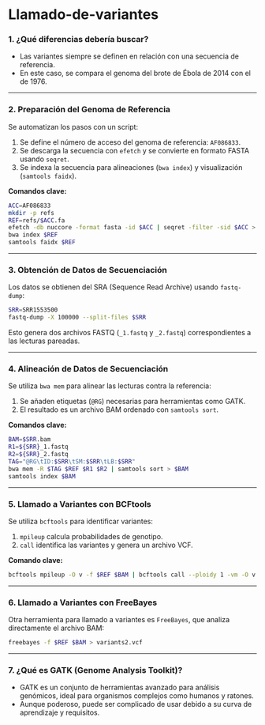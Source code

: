 # Llamado-de-variantes

### 1. **¿Qué diferencias debería buscar?**
- Las variantes siempre se definen en relación con una secuencia de referencia. 
- En este caso, se compara el genoma del brote de Ébola de 2014 con el de 1976.

---

### 2. **Preparación del Genoma de Referencia**
Se automatizan los pasos con un script:
1. Se define el número de acceso del genoma de referencia: `AF086833`.
2. Se descarga la secuencia con `efetch` y se convierte en formato FASTA usando `seqret`.
3. Se indexa la secuencia para alineaciones (`bwa index`) y visualización (`samtools faidx`).

**Comandos clave:**
```bash
ACC=AF086833
mkdir -p refs
REF=refs/$ACC.fa
efetch -db nuccore -format fasta -id $ACC | seqret -filter -sid $ACC > $REF
bwa index $REF
samtools faidx $REF
```

---

### 3. **Obtención de Datos de Secuenciación**
Los datos se obtienen del SRA (Sequence Read Archive) usando `fastq-dump`:
```bash
SRR=SRR1553500
fastq-dump -X 100000 --split-files $SRR
```
Esto genera dos archivos FASTQ (`_1.fastq` y `_2.fastq`) correspondientes a las lecturas pareadas.

---

### 4. **Alineación de Datos de Secuenciación**
Se utiliza `bwa mem` para alinear las lecturas contra la referencia:
1. Se añaden etiquetas (`@RG`) necesarias para herramientas como GATK.
2. El resultado es un archivo BAM ordenado con `samtools sort`.

**Comandos clave:**
```bash
BAM=$SRR.bam
R1=${SRR}_1.fastq
R2=${SRR}_2.fastq
TAG="@RG\tID:$SRR\tSM:$SRR\tLB:$SRR"
bwa mem -R $TAG $REF $R1 $R2 | samtools sort > $BAM
samtools index $BAM
```

---

### 5. **Llamado a Variantes con BCFtools**
Se utiliza `bcftools` para identificar variantes:
1. `mpileup` calcula probabilidades de genotipo.
2. `call` identifica las variantes y genera un archivo VCF.

**Comando clave:**
```bash
bcftools mpileup -O v -f $REF $BAM | bcftools call --ploidy 1 -vm -O v > variants1.vcf
```

---

### 6. **Llamado a Variantes con FreeBayes**
Otra herramienta para llamado a variantes es `FreeBayes`, que analiza directamente el archivo BAM:
```bash
freebayes -f $REF $BAM > variants2.vcf
```

---

### 7. **¿Qué es GATK (Genome Analysis Toolkit)?**
- GATK es un conjunto de herramientas avanzado para análisis genómicos, ideal para organismos complejos como humanos y ratones.
- Aunque poderoso, puede ser complicado de usar debido a su curva de aprendizaje y requisitos.

